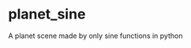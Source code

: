 # planet_sine

<!--
#groups
Rendering

#languages
Python

#frames and libs
OpenGL
Pygame

-->

A planet scene made by only sine functions in python
